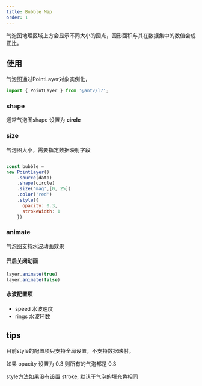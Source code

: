 ```yaml
---
title: Bubble Map
order: 1
---
```

气泡图地理区域上方会显示不同大小的圆点，圆形面积与其在数据集中的数值会成正比。

## 使用

气泡图通过PointLayer对象实例化，

```javascript
import { PointLayer } from '@antv/l7';

```
### shape 
 
 通常气泡图shape 设置为 **circle**

### size

气泡图大小，需要指定数据映射字段

```javascript

const bubble = 
new PointLayer()
    .source(data)
    .shape(circle)
    .size('mag',[0, 25])
    .color('red')
    .style({
      opacity: 0.3,
      strokeWidth: 1
    })
```

### animate

气泡图支持水波动画效果

#### 开启关闭动画

```javascript
layer.animate(true)
layer.animate(false)
```
#### 水波配置项

- speed 水波速度
- rings 水波环数



## tips

目前style的配置项只支持全局设置，不支持数据映射。

如果 opacity 设置为 0.3 则所有的气泡都是 0.3

style方法如果没有设置 stroke, 默认于气泡的填充色相同


